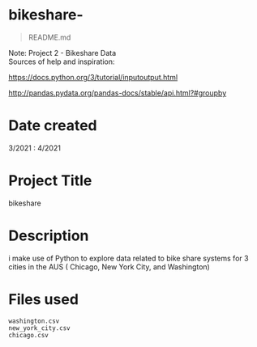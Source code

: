 # bikeshare-
> README.md

   Note: Project 2 - Bikeshare Data    
    Sources of help and inspiration:

https://docs.python.org/3/tutorial/inputoutput.html

http://pandas.pydata.org/pandas-docs/stable/api.html?#groupby


# Date created
 3/2021 : 4/2021

# Project Title
   bikeshare
# Description

  i make use of Python to explore data related to bike share systems for 3 cities in the AUS ( Chicago, New York City, and Washington) 
  
# Files used
    washington.csv
    new_york_city.csv
    chicago.csv

